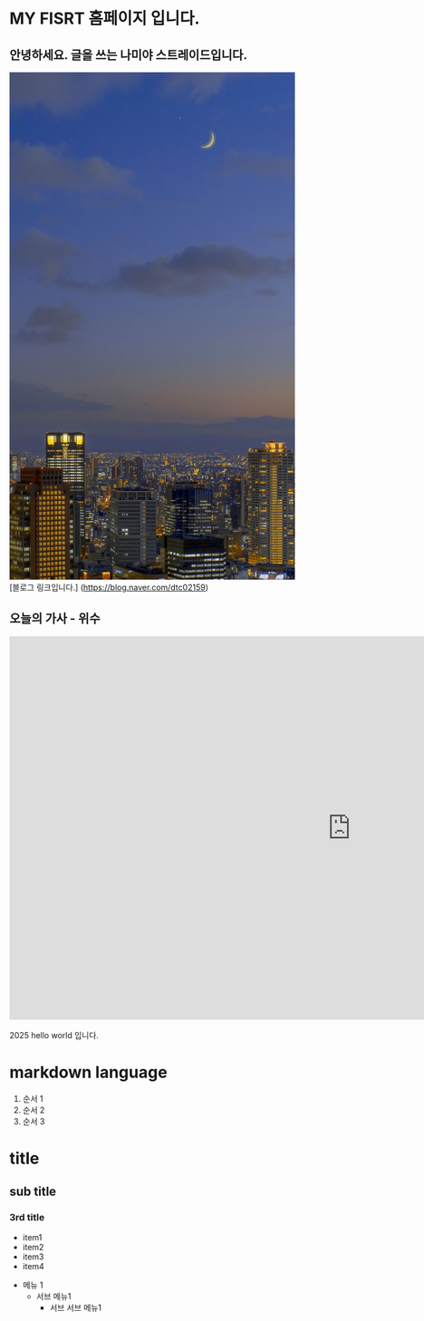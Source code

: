 # MY FISRT 홈페이지 입니다.
## 안녕하세요. 글을 쓰는 나미야 스트레이드입니다.
<img src="CAT.jfif"/> <br>
[블로그 링크입니다.] (https://blog.naver.com/dtc02159)<br>

## 오늘의 가사 - 위수
<iframe width="1204" height="677" src="https://www.youtube.com/embed/Qfcu3Y4ixjI?list=RDQfcu3Y4ixjI" title="[MV] 위수 (WISUE) - 하필이면 사랑이 왜 거기에 있었을까? / Official Music Video" frameborder="0" allow="accelerometer; autoplay; clipboard-write; encrypted-media; gyroscope; picture-in-picture; web-share" referrerpolicy="strict-origin-when-cross-origin" allowfullscreen></iframe>


2025 hello world 입니다.


# markdown language
1. 순서 1
2. 순서 2
3. 순서 3
   
# title
## sub title
### 3rd title

 - item1
 - item2
 - item3
 - item4

* 메뉴 1
  + 서브 메뉴1
    - 서브 서브 메뉴1

